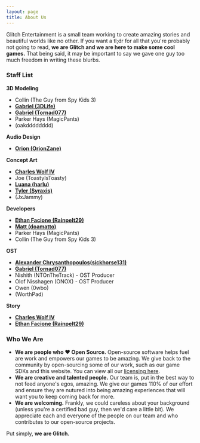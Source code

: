 ```yaml
---
layout: page
title: About Us
---
```


Glitch Entertainment is a small team working to create amazing stories and beautiful worlds like no other. If you want a tl;dr for all that you're probably not going to read, **we are Glitch and we are here to make some cool games.** That being said, it may be important to say we gave one guy too much freedom in writing these blurbs.

### Staff List

**3D Modeling**
- Collin (The Guy from Spy Kids 3)
- **[Gabriel (3DLife)](https://twitter.com/3DLIFE_)**
- **[Gabriel (Tornad077)](https://www.artstation.com/tornado77)**
- Parker Hays (MagicPants)
- (oakdddddddd)

**Audio Design**
- **[Orion (OrionZane)](https://orionzaneaudio.wixsite.com/orionzaneaudio)**

**Concept Art**
- **[Charles Wolf IV](https://linktr.ee/charleswolf4)**
- Joe (ToastyIsToasty)
- **[Luana (harlu)](https://luanapastor.myportfolio.com/)**
- **[Tyler (Syraxis)](https://syraxis.artstation.com)**
- (JxJammy)

**Developers**
- **[Ethan Facione (Rainpelt29)](https://rainpelt29.github.io/rainpelt29site)**
- **[Matt (doamatto)](https://doamatto.xyz)**
- Parker Hays (MagicPants)
- Collin (The Guy from Spy Kids 3)

**OST**
- **[Alexander Chrysanthopoulos(sickhorse131)](https://www.indiedb.com/members/alphaproductions)**
- **[Gabriel (Tornad077)](https://www.artstation.com/tornado77)**
- Nishith (NTOnTheTrack) - OST Producer
- Olof Nisshagen (ONOX) - OST Producer
- Owen (0wbo)
- (WorthPad)

**Story**
- **[Charles Wolf IV](https://linktr.ee/charleswolf4)**
- **[Ethan Facione (Rainpelt29)](https://rainpelt29.github.io/rainpelt29site)**

### Who We Are
- **We are people who ♥ Open Source.** Open-source software helps fuel are work and empowers our games to be amazing. We give back to the community by open-sourcing some of our work, such as our game SDKs and this website. You can view all our [licensing here](/licenses).
- **We are creative and talented people.** Our team is, put in the best way to not feed anyone's egos, amazing. We give our games 110% of our effort and ensure they are nutured into being amazing experiences that will want you to keep coming back for more.
- **We are welcoming.** Frankly, we could careless about your background (unless you're a certified bad guy, then we'd care a little bit). We appreciate each and everyone of the people on our team and who contributes to our open-source projects.

Put simply, **we are Glitch.**
